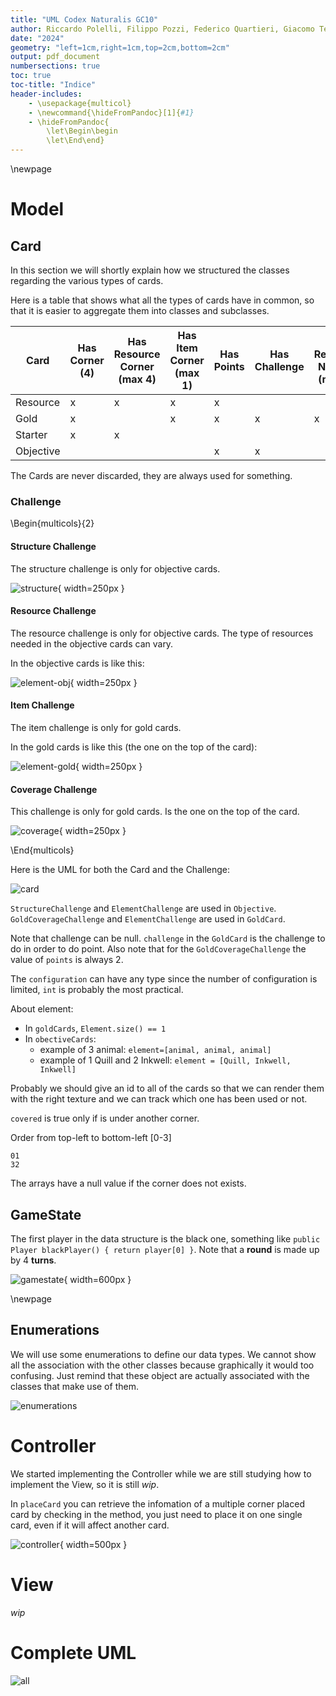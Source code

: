 ```yaml
---
title: "UML Codex Naturalis GC10"
author: Riccardo Polelli, Filippo Pozzi, Federico Quartieri, Giacomo Tessera
date: "2024"
geometry: "left=1cm,right=1cm,top=2cm,bottom=2cm"
output: pdf_document
numbersections: true
toc: true
toc-title: "Indice"
header-includes:
    - \usepackage{multicol}
    - \newcommand{\hideFromPandoc}[1]{#1}
    - \hideFromPandoc{
        \let\Begin\begin
        \let\End\end}
---
```


\newpage 

# **M**odel 

## Card
In this section we will shortly explain how we structured the classes regarding the various types of cards.

Here is a table that shows what all the types of cards have in common, so that it is easier to aggregate them into classes and subclasses.

| Card | Has Corner (4) | Has Resource Corner (max 4) | Has Item Corner (max 1) | Has Points | Has Challenge | Has Resource Needed (max 5) | Has Back Resource |
| --- | --- | --- | --- | --- | --- | --- | --- | 
|Resource | x | x | x | x | | | x | 
|Gold | x | | x | x | x | x | x |
|Starter | x | x | | | | | x (max 3) |
|Objective | | | | x | x | | |  

The Cards are never discarded, they are always used for something. 

### Challenge

\Begin{multicols}{2}
#### Structure Challenge
The structure challenge is only for objective cards.

![structure](img/structure.png){ width=250px }  


#### Resource Challenge
The resource challenge is only for objective cards. The type of resources needed in the objective cards can vary.

In the objective cards is like this:

![element-obj](img/element-obj.png){ width=250px }  

#### Item Challenge
The item challenge is only for gold cards.

In the gold cards is like this (the one on the top of the card):

![element-gold](img/element-gold.png){ width=250px }    

#### Coverage Challenge
This challenge is only for gold cards.
Is the one on the top of the card.

![coverage](img/coverage.png){ width=250px }    

\End{multicols}

Here is the UML for both the Card and the Challenge:

![card](img/card.svg) 

`StructureChallenge` and `ElementChallenge` are used in `Objective`.  
`GoldCoverageChallenge` and `ElementChallenge` are used in `GoldCard`.

Note that challenge can be null. `challenge` in the `GoldCard` is the challenge to do in order to do point. 
Also note that for the `GoldCoverageChallenge` the value of `points` is always 2.

The `configuration` can have any type since the number of configuration is limited, `int` is probably the most practical.

About element:

- In `goldCards`, `Element.size() == 1`  
- In `obectiveCards`: 
    - example of 3 animal: `element=[animal, animal, animal]`
    - example of 1 Quill and  2 Inkwell: `element = [Quill, Inkwell, Inkwell]` 

Probably we should give an id to all of the cards so that we can render them with the right texture and we can track which one has been used or not.

`covered` is true only if is under another corner.

Order from top-left to bottom-left \[0-3\]

```
01  
32
```

The arrays have a null value if the corner does not exists.

## GameState 

The first player in the data structure is the black one, something like `public Player blackPlayer() { return player[0] }`. 
Note that a **round** is made up by 4 **turns**.

![gamestate](img/gamestate.svg){ width=600px }

\newpage

## Enumerations

We will use some enumerations to define our data types. 
We cannot show all the association with the other classes because graphically it would too confusing. Just remind that these object are actually associated with the classes that make use of them.

![enumerations](img/enumerations.svg)

# **C**ontroller

We started implementing the Controller while we are still studying how to implement the View, so it is still *wip*.

In `placeCard` you can retrieve the infomation of a multiple corner placed card by checking in the method, you just need to place it on one single card, even if it will affect another card.

![controller](img/controller.svg){ width=500px }

# **View**

*wip*

# Complete UML 

![all](img/all.svg)

